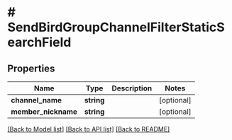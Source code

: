 # # SendBirdGroupChannelFilterStaticSearchField

## Properties

Name | Type | Description | Notes
------------ | ------------- | ------------- | -------------
**channel_name** | **string** |  | [optional]
**member_nickname** | **string** |  | [optional]

[[Back to Model list]](../../README.md#models) [[Back to API list]](../../README.md#endpoints) [[Back to README]](../../README.md)
